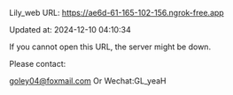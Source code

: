 Lily_web URL: https://ae6d-61-165-102-156.ngrok-free.app

Updated at: 2024-12-10 04:10:34

If you cannot open this URL, the server might be down.

Please contact: 

goley04@foxmail.com Or Wechat:GL_yeaH